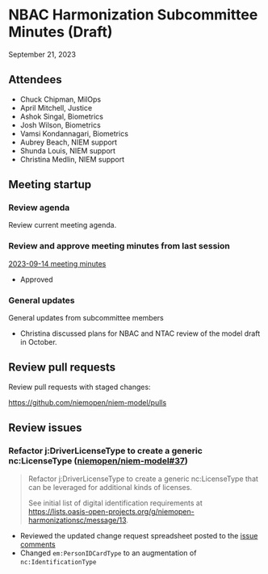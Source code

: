 
# NBAC Harmonization Subcommittee Minutes (Draft)

September 21, 2023

## Attendees

- Chuck Chipman, MilOps
- April Mitchell, Justice
- Ashok Singal, Biometrics
- Josh Wilson, Biometrics
- Vamsi Kondannagari, Biometrics
- Aubrey Beach, NIEM support
- Shunda Louis, NIEM support
- Christina Medlin, NIEM support

## Meeting startup

### Review agenda

Review current meeting agenda.

### Review and approve meeting minutes from last session

[2023-09-14 meeting minutes](./2023-09-14-minutes.md)

- Approved

### General updates

General updates from subcommittee members

- Christina discussed plans for NBAC and NTAC review of the model draft in October.

## Review pull requests

Review pull requests with staged changes:

https://github.com/niemopen/niem-model/pulls

## Review issues

### Refactor j:DriverLicenseType to create a generic nc:LicenseType ([niemopen/niem-model#37](https://github.com/niemopen/niem-model/issues/37))

> Refactor j:DriverLicenseType to create a generic nc:LicenseType that can be leveraged for additional kinds of licenses.
>
> See initial list of digital identification requirements at https://lists.oasis-open-projects.org/g/niemopen-harmonizationsc/message/13.

- Reviewed the updated change request spreadsheet posted to the [issue comments](https://github.com/niemopen/niem-model/issues/37#issuecomment-1729488686)
- Changed `em:PersonIDCardType` to an augmentation of `nc:IdentificationType`
